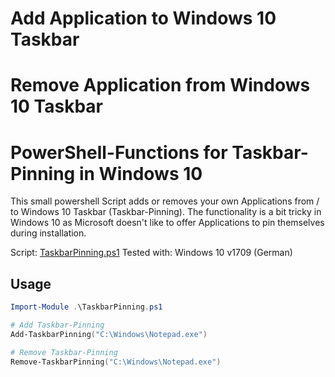 # Add Application to Windows 10 Taskbar
# Remove Application from Windows 10 Taskbar
# PowerShell-Functions for Taskbar-Pinning in Windows 10

This small powershell Script adds or removes your own Applications from / to Windows 10 Taskbar (Taskbar-Pinning). The functionality is a bit tricky in Windows 10 as Microsoft doesn't like to offer Applications to pin themselves during installation.

Script: [TaskbarPinning.ps1](TaskbarPinning.ps1)
Tested with: Windows 10 v1709 (German)

## Usage
```powershell
Import-Module .\TaskbarPinning.ps1

# Add Taskbar-Pinning
Add-TaskbarPinning("C:\Windows\Notepad.exe")

# Remove Taskbar-Pinning
Remove-TaskbarPinning("C:\Windows\Notepad.exe")
```
